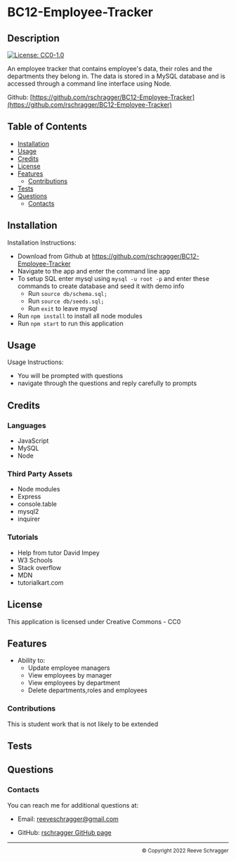 # BC12-Employee-Tracker

  ## Description
  
  [![License: CC0-1.0](https://img.shields.io/badge/License-CC0_1.0-lightgrey.svg)](http://creativecommons.org/publicdomain/zero/1.0/)
  
  An employee tracker that contains employee's data, their roles and the departments they belong in. The data is stored in a MySQL database and is accessed through a command line interface using Node.

  Github: [https://github.com/rschragger/BC12-Employee-Tracker](https://github.com/rschragger/BC12-Employee-Tracker)
  
  ## Table of Contents
  
  - [Installation](#installation)
  - [Usage](#usage)
  - [Credits](#credits)
  - [License](#license)
  - [Features](#features)
      - [Contributions](#contributions)
  - [Tests](#tests)
  - [Questions](#questions)
      - [Contacts](#contacts)
  
  ## Installation
   
  Installation Instructions:
- Download from Github at https://github.com/rschragger/BC12-Employee-Tracker
- Navigate to the app and enter the command line app
- To setup SQL enter mysql using `mysql -u root -p` and enter these commands to create database and seed it with demo info
  - Run `source db/schema.sql;`
  - Run `source db/seeds.sql;`
  - Run `exit` to leave mysql
-  Run `npm install` to install all node modules
-  Run `npm start` to run this application
</p>
  
  ## Usage
   
  Usage Instructions:
- You will be prompted with questions
- navigate through the questions and reply carefully to prompts
</p>
  
  ## Credits
   
 ### Languages
- JavaScript
- MySQL
- Node
</p>
  
 ### Third Party Assets
- Node modules
- Express
-  console.table
-  mysql2
-  inquirer
</p>
  
 ### Tutorials
- Help from tutor David Impey
- W3 Schools
-  Stack overflow
-  MDN
-  tutorialkart.com
</p>
  
  ## License
   
  This application is licensed under Creative Commons -  CC0
  
  ## Features
   
- Ability to:
  - Update employee managers
  -  View employees by manager
  -  View employees by department
  -  Delete departments,roles and employees
</p>
  
  ### Contributions
   
This is student work that is not likely to be extended

  ## Tests
  

  
  ## Questions
  
  
  ### Contacts
   
  You can reach me for additional questions at:
  - Email: [reeveschragger@gmail.com](mailto:reeveschragger@gmail.com)

  - GitHub: [rschragger GitHub page](https://github.com/rschragger)

  
  <div class="footer" style="text-align:right; font-size:smaller"><hr>
  &copy; Copyright 2022 Reeve Schragger
</div>  